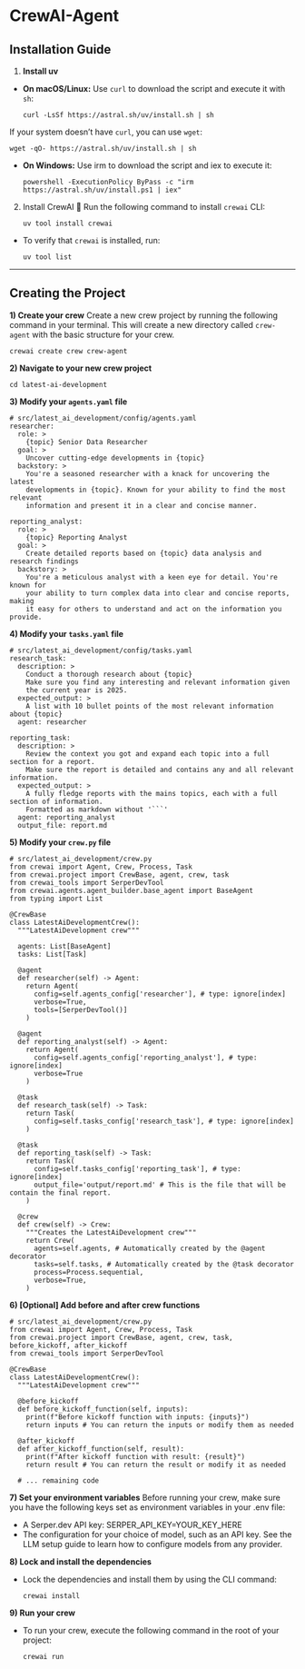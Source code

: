 # CrewAI-Agent
## Installation Guide
1) **Install uv**
- **On macOS/Linux:** Use `curl` to download the script and execute it with `sh`:
   ```
   curl -LsSf https://astral.sh/uv/install.sh | sh
   ```
If your system doesn’t have `curl`, you can use `wget`:
   ```
   wget -qO- https://astral.sh/uv/install.sh | sh
   ```
- **On Windows:** Use irm to download the script and iex to execute it:
   ```
   powershell -ExecutionPolicy ByPass -c "irm https://astral.sh/uv/install.ps1 | iex"
   ```

2) Install CrewAI 🚀
   Run the following command to install `crewai` CLI:
   ```
   uv tool install crewai
   ```
- To verify that `crewai` is installed, run:
  ```
  uv tool list
  ```

---

## Creating the Project
**1) Create your crew**
Create a new crew project by running the following command in your terminal. This will create a new directory called `crew-agent` with the basic structure for your crew.
```
crewai create crew crew-agent
```

**2) Navigate to your new crew project**
```
cd latest-ai-development
```

**3) Modify your `agents.yaml` file**
```
# src/latest_ai_development/config/agents.yaml
researcher:
  role: >
    {topic} Senior Data Researcher
  goal: >
    Uncover cutting-edge developments in {topic}
  backstory: >
    You're a seasoned researcher with a knack for uncovering the latest
    developments in {topic}. Known for your ability to find the most relevant
    information and present it in a clear and concise manner.

reporting_analyst:
  role: >
    {topic} Reporting Analyst
  goal: >
    Create detailed reports based on {topic} data analysis and research findings
  backstory: >
    You're a meticulous analyst with a keen eye for detail. You're known for
    your ability to turn complex data into clear and concise reports, making
    it easy for others to understand and act on the information you provide.
```
**4) Modify your `tasks.yaml` file**
```
# src/latest_ai_development/config/tasks.yaml
research_task:
  description: >
    Conduct a thorough research about {topic}
    Make sure you find any interesting and relevant information given
    the current year is 2025.
  expected_output: >
    A list with 10 bullet points of the most relevant information about {topic}
  agent: researcher

reporting_task:
  description: >
    Review the context you got and expand each topic into a full section for a report.
    Make sure the report is detailed and contains any and all relevant information.
  expected_output: >
    A fully fledge reports with the mains topics, each with a full section of information.
    Formatted as markdown without '```'
  agent: reporting_analyst
  output_file: report.md
```
**5) Modify your `crew.py` file**
```
# src/latest_ai_development/crew.py
from crewai import Agent, Crew, Process, Task
from crewai.project import CrewBase, agent, crew, task
from crewai_tools import SerperDevTool
from crewai.agents.agent_builder.base_agent import BaseAgent
from typing import List

@CrewBase
class LatestAiDevelopmentCrew():
  """LatestAiDevelopment crew"""

  agents: List[BaseAgent]
  tasks: List[Task]

  @agent
  def researcher(self) -> Agent:
    return Agent(
      config=self.agents_config['researcher'], # type: ignore[index]
      verbose=True,
      tools=[SerperDevTool()]
    )

  @agent
  def reporting_analyst(self) -> Agent:
    return Agent(
      config=self.agents_config['reporting_analyst'], # type: ignore[index]
      verbose=True
    )

  @task
  def research_task(self) -> Task:
    return Task(
      config=self.tasks_config['research_task'], # type: ignore[index]
    )

  @task
  def reporting_task(self) -> Task:
    return Task(
      config=self.tasks_config['reporting_task'], # type: ignore[index]
      output_file='output/report.md' # This is the file that will be contain the final report.
    )

  @crew
  def crew(self) -> Crew:
    """Creates the LatestAiDevelopment crew"""
    return Crew(
      agents=self.agents, # Automatically created by the @agent decorator
      tasks=self.tasks, # Automatically created by the @task decorator
      process=Process.sequential,
      verbose=True,
    )
```
**6) [Optional] Add before and after crew functions**
```
# src/latest_ai_development/crew.py
from crewai import Agent, Crew, Process, Task
from crewai.project import CrewBase, agent, crew, task, before_kickoff, after_kickoff
from crewai_tools import SerperDevTool

@CrewBase
class LatestAiDevelopmentCrew():
  """LatestAiDevelopment crew"""

  @before_kickoff
  def before_kickoff_function(self, inputs):
    print(f"Before kickoff function with inputs: {inputs}")
    return inputs # You can return the inputs or modify them as needed

  @after_kickoff
  def after_kickoff_function(self, result):
    print(f"After kickoff function with result: {result}")
    return result # You can return the result or modify it as needed

  # ... remaining code
```
**7) Set your environment variables**
Before running your crew, make sure you have the following keys set as environment variables in your .env file:
- A Serper.dev API key: SERPER_API_KEY=YOUR_KEY_HERE
- The configuration for your choice of model, such as an API key. See the LLM setup guide to learn how to configure models from any provider.

**8) Lock and install the dependencies**

- Lock the dependencies and install them by using the CLI command:
  ```
  crewai install
  ```
**9) Run your crew**
- To run your crew, execute the following command in the root of your project:
  ```
  crewai run
  ```

